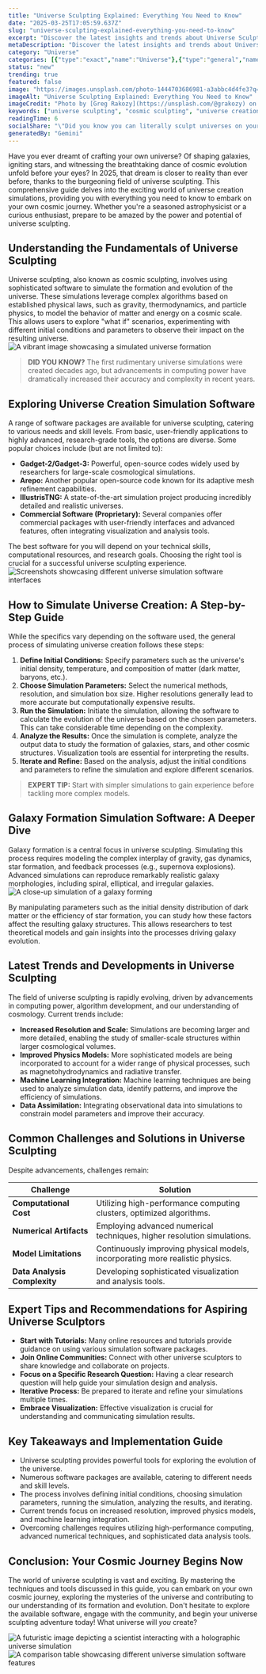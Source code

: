 ```yaml
---
title: "Universe Sculpting Explained: Everything You Need to Know"
date: "2025-03-25T17:05:59.637Z"
slug: "universe-sculpting-explained-everything-you-need-to-know"
excerpt: "Discover the latest insights and trends about Universe Sculpting. This comprehensive guide covers everything you need to know about Universe Sculpting in 2025."
metaDescription: "Discover the latest insights and trends about Universe Sculpting. This comprehensive guide covers everything you need to know about Universe Sculpting in 2..."
category: "Universe"
categories: [{"type":"exact","name":"Universe"},{"type":"general","name":"Cosmology"},{"type":"medium","name":"Astrophysics"},{"type":"specific","name":"Galaxy Formation"},{"type":"niche","name":"Dark Matter Simulation"}]
status: "new"
trending: true
featured: false
image: "https://images.unsplash.com/photo-1444703686981-a3abbc4d4fe3?q=85&w=1200&fit=max&fm=webp&auto=compress"
imageAlt: "Universe Sculpting Explained: Everything You Need to Know"
imageCredit: "Photo by [Greg Rakozy](https://unsplash.com/@grakozy) on Unsplash"
keywords: ["universe sculpting", "cosmic sculpting", "universe creation simulation", "galaxy formation simulation software", "buy universe sculpting software", "universe simulation game", "how to simulate universe creation", "universe sculpting tutorial", "best universe simulation software 2024", "realistic universe simulation"]
readingTime: 6
socialShare: "\"Did you know you can literally sculpt universes on your computer in 2025?  The power of universe simulation software is transforming our understanding of cosmic evolution.\""
generatedBy: "Gemini"
---
```




Have you ever dreamt of crafting your own universe?  Of shaping galaxies, igniting stars, and witnessing the breathtaking dance of cosmic evolution unfold before your eyes? In 2025, that dream is closer to reality than ever before, thanks to the burgeoning field of universe sculpting. This comprehensive guide delves into the exciting world of universe creation simulations, providing you with everything you need to know to embark on your own cosmic journey.  Whether you're a seasoned astrophysicist or a curious enthusiast, prepare to be amazed by the power and potential of universe sculpting.

## Understanding the Fundamentals of Universe Sculpting

Universe sculpting, also known as cosmic sculpting, involves using sophisticated software to simulate the formation and evolution of the universe.  These simulations leverage complex algorithms based on established physical laws, such as gravity, thermodynamics, and particle physics, to model the behavior of matter and energy on a cosmic scale.  This allows users to explore "what if" scenarios, experimenting with different initial conditions and parameters to observe their impact on the resulting universe. ![A vibrant image showcasing a simulated universe formation](https://images.unsplash.com/photo-1444703686981-a3abbc4d4fe3?q=85&w=1200&fit=max&fm=webp&auto=compress)

> **DID YOU KNOW?** The first rudimentary universe simulations were created decades ago, but advancements in computing power have dramatically increased their accuracy and complexity in recent years.

## Exploring Universe Creation Simulation Software

A range of software packages are available for universe sculpting, catering to various needs and skill levels.  From basic, user-friendly applications to highly advanced, research-grade tools, the options are diverse.  Some popular choices include (but are not limited to):

* **Gadget-2/Gadget-3:**  Powerful, open-source codes widely used by researchers for large-scale cosmological simulations.
* **Arepo:** Another popular open-source code known for its adaptive mesh refinement capabilities.
* **IllustrisTNG:** A state-of-the-art simulation project producing incredibly detailed and realistic universes.
* **Commercial Software (Proprietary):** Several companies offer commercial packages with user-friendly interfaces and advanced features, often integrating visualization and analysis tools.

The best software for you will depend on your technical skills, computational resources, and research goals.  Choosing the right tool is crucial for a successful universe sculpting experience. ![Screenshots showcasing different universe simulation software interfaces](https://images.unsplash.com/photo-1462331940025-496dfbfc7564?q=85&w=1200&fit=max&fm=webp&auto=compress)

## How to Simulate Universe Creation: A Step-by-Step Guide

While the specifics vary depending on the software used, the general process of simulating universe creation follows these steps:

1. **Define Initial Conditions:** Specify parameters such as the universe's initial density, temperature, and composition of matter (dark matter, baryons, etc.).
2. **Choose Simulation Parameters:** Select the numerical methods, resolution, and simulation box size.  Higher resolutions generally lead to more accurate but computationally expensive results.
3. **Run the Simulation:** Initiate the simulation, allowing the software to calculate the evolution of the universe based on the chosen parameters. This can take considerable time depending on the complexity.
4. **Analyze the Results:** Once the simulation is complete, analyze the output data to study the formation of galaxies, stars, and other cosmic structures. Visualization tools are essential for interpreting the results.
5. **Iterate and Refine:** Based on the analysis, adjust the initial conditions and parameters to refine the simulation and explore different scenarios.

> **EXPERT TIP:** Start with simpler simulations to gain experience before tackling more complex models.

## Galaxy Formation Simulation Software: A Deeper Dive

Galaxy formation is a central focus in universe sculpting.  Simulating this process requires modeling the complex interplay of gravity, gas dynamics, star formation, and feedback processes (e.g., supernova explosions).  Advanced simulations can reproduce remarkably realistic galaxy morphologies, including spiral, elliptical, and irregular galaxies.  ![A close-up simulation of a galaxy forming](https://images.unsplash.com/photo-1464802686167-b939a6910659?q=85&w=1200&fit=max&fm=webp&auto=compress)

By manipulating parameters such as the initial density distribution of dark matter or the efficiency of star formation, you can study how these factors affect the resulting galaxy structures. This allows researchers to test theoretical models and gain insights into the processes driving galaxy evolution.

## Latest Trends and Developments in Universe Sculpting

The field of universe sculpting is rapidly evolving, driven by advancements in computing power, algorithm development, and our understanding of cosmology.  Current trends include:

* **Increased Resolution and Scale:** Simulations are becoming larger and more detailed, enabling the study of smaller-scale structures within larger cosmological volumes.
* **Improved Physics Models:** More sophisticated models are being incorporated to account for a wider range of physical processes, such as magnetohydrodynamics and radiative transfer.
* **Machine Learning Integration:** Machine learning techniques are being used to analyze simulation data, identify patterns, and improve the efficiency of simulations.
* **Data Assimilation:** Integrating observational data into simulations to constrain model parameters and improve their accuracy.

## Common Challenges and Solutions in Universe Sculpting

Despite advancements, challenges remain:

| Challenge                     | Solution                                                              |
|---------------------------------|-------------------------------------------------------------------------|
| **Computational Cost**        | Utilizing high-performance computing clusters, optimized algorithms.     |
| **Numerical Artifacts**       | Employing advanced numerical techniques, higher resolution simulations. |
| **Model Limitations**         | Continuously improving physical models, incorporating more realistic physics.|
| **Data Analysis Complexity** | Developing sophisticated visualization and analysis tools.              |

## Expert Tips and Recommendations for Aspiring Universe Sculptors

* **Start with Tutorials:** Many online resources and tutorials provide guidance on using various simulation software packages.
* **Join Online Communities:** Connect with other universe sculptors to share knowledge and collaborate on projects.
* **Focus on a Specific Research Question:** Having a clear research question will help guide your simulation design and analysis.
* **Iterative Process:** Be prepared to iterate and refine your simulations multiple times.
* **Embrace Visualization:** Effective visualization is crucial for understanding and communicating simulation results.

## Key Takeaways and Implementation Guide

* Universe sculpting provides powerful tools for exploring the evolution of the universe.
* Numerous software packages are available, catering to different needs and skill levels.
* The process involves defining initial conditions, choosing simulation parameters, running the simulation, analyzing the results, and iterating.
* Current trends focus on increased resolution, improved physics models, and machine learning integration.
* Overcoming challenges requires utilizing high-performance computing, advanced numerical techniques, and sophisticated data analysis tools.

## Conclusion: Your Cosmic Journey Begins Now

The world of universe sculpting is vast and exciting. By mastering the techniques and tools discussed in this guide, you can embark on your own cosmic journey, exploring the mysteries of the universe and contributing to our understanding of its formation and evolution.  Don't hesitate to explore the available software, engage with the community, and begin your universe sculpting adventure today!  What universe will *you* create?

![A futuristic image depicting a scientist interacting with a holographic universe simulation](https://images.unsplash.com/photo-1465101162946-4377e57745c3?q=85&w=1200&fit=max&fm=webp&auto=compress)
![A comparison table showcasing different universe simulation software features](https://images.unsplash.com/photo-1531306728370-e2ebd9d7bb99?q=85&w=1200&fit=max&fm=webp&auto=compress)
